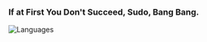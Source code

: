 ### If at First You Don't Succeed, Sudo, Bang Bang.

<!--
![Bruno's github stats](https://github-readme-stats.vercel.app/api?username=brunolange&hide=contribs&count_private=true&show_icons=true&hide_title=true&theme=transparent)
-->

![Languages](https://github-readme-stats.vercel.app/api/top-langs/?username=brunolange&layout=compact&hide_title=true&hide=html&theme=transparent)

<!--
**brunolange/brunolange** is a ✨ _special_ ✨ repository because its `README.md` (this file) appears on your GitHub profile.

Here are some ideas to get you started:

- 🔭 I’m currently working on ...
- 🌱 I’m currently learning ...
- 👯 I’m looking to collaborate on ...
- 🤔 I’m looking for help with ...
- 💬 Ask me about ...
- 📫 How to reach me: ...
- 😄 Pronouns: ...
- ⚡ Fun fact: ...
-->
